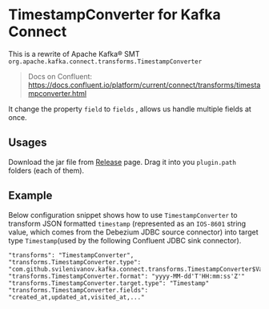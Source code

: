 # TimestampConverter for Kafka Connect
This is a rewrite of Apache Kafka® SMT `org.apache.kafka.connect.transforms.TimestampConverter`
> Docs on Confluent: https://docs.confluent.io/platform/current/connect/transforms/timestampconverter.html

It change the property `field` to `fields` , allows us handle multiple fields at once.

## Usages
Download the jar file from
[Release](https://github.com/howareyouo/kafka-connect-timestamp-converter/releases) page.
Drag it into you `plugin.path` folders (each of them).

## Example
Below configuration snippet shows how to use `TimestampConverter` to transform JSON formatted `timestamp` (represented as an `IOS-8601` string value, which comes from the Debezium JDBC source connector) into target type `Timestamp`(used by the following Confluent JDBC sink connector).

```
"transforms": "TimestampConverter",
"transforms.TimestampConverter.type": "com.github.svilenivanov.kafka.connect.transforms.TimestampConverter$Value",
"transforms.TimestampConverter.format": "yyyy-MM-dd'T'HH:mm:ss'Z'"
"transforms.TimestampConverter.target.type": "Timestamp"
"transforms.TimestampConverter.fields": "created_at,updated_at,visited_at,..."

```
